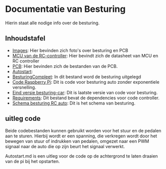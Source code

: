 # Documentatie van Besturing

Hierin staat alle nodige info over de besturing.

## Inhoudstafel

- [Images](./Images/): Hier bevinden zich foto's over besturing en PCB
- [MCU van de RC-controller](./MCU%20van%20de%20RC-controller/): Hier bevindt zich de datasheet van MCU en RC controller
- [PCB](./PCB/): Hier bevinden zich de bestanden van de PCB.
- [Autostart](./Autostart.md):
- [BesturingCompleet](./BesturingCompleet.md): In dit bestand word de besturing uitgelegd
- [Code Raspberry Pi](./Code%20Raspberry%20Pi.py): Dit is code voor besturing auto zonder exponentiele versnelling.
- [Eind versie besturing-car](./eind%20versie%20besturing-car): Dit is laatste versie van code voor besturing.
- [Requirements](./requirements.txt): Dit bestand bevat de dependencies voor code controller.
- [Schema besturing RC auto](./schema%20besturing%20rc%20auto.sch): Dit is het schema van besturing.

## uitleg code

Beide codebestanden kunnen gebruikt worden voor het stuur en de pedalen aan te sturen. 
Hierbij wordt er een spanning, die verkregen wordt door het bewegen van stuur of indrukken van pedalen, omgezet naar een PWM signaal naar de auto die op zijn beurt het signaal verwerkt.

Autostart.md is een uitleg voor de code op de achtergrond te laten draaien van de pi bij het opstarten.